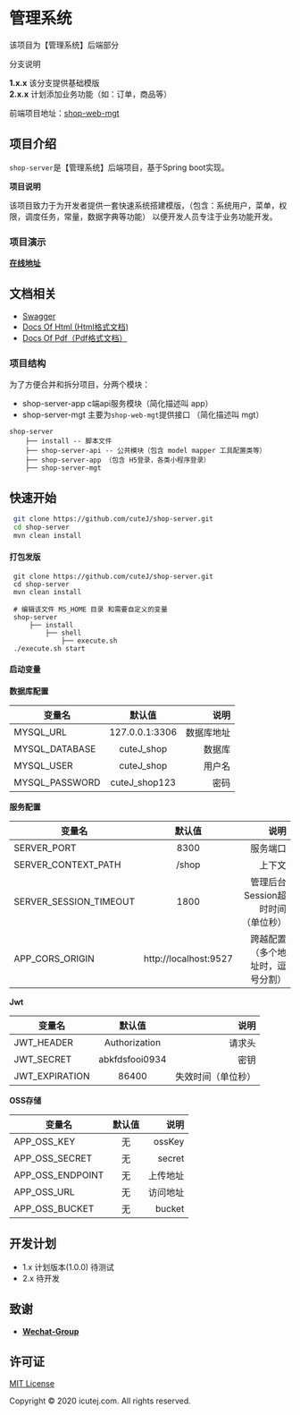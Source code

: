 # 管理系统
该项目为【管理系统】后端部分

分支说明

**1.x.x** 该分支提供基础模版  
**2.x.x** 计划添加业务功能（如：订单，商品等） 

前端项目地址：[shop-web-mgt](https://github.com/cuteJ/shop-web-mgt)

## 项目介绍
`shop-server`是【管理系统】后端项目，基于Spring boot实现。
 
 **项目说明**
 
   该项目致力于为开发者提供一套快速系统搭建模版，（包含：系统用户，菜单，权限，调度任务，常量，数据字典等功能）
 以便开发人员专注于业务功能开发。

### 项目演示
 <a href="http://shop-web-mgt.onlythinking.com" target="_blank">**在线地址**</a>

## 文档相关
* [Swagger](https://www.zzhjshop.com/shop_test/swagger-ui.html)
* [Docs Of Html (Html格式文档)](https://cutej.github.io/shop-server)
* [Docs Of Pdf（Pdf格式文档）](http://shop-mgt.zzhjshop.com/pdf/index.pdf)

### 项目结构

为了方便合并和拆分项目，分两个模块：

   * shop-server-app c端api服务模块（简化描述叫 app）
   * shop-server-mgt 主要为`shop-web-mgt`提供接口 （简化描述叫 mgt）

```
shop-server
    ├── install -- 脚本文件
    ├── shop-server-api -- 公共模块（包含 model mapper 工具配置类等）
    ├── shop-server-app （包含 H5登录，各类小程序登录） 
    ├── shop-server-mgt 
```

## 快速开始

``` bash
 git clone https://github.com/cuteJ/shop-server.git
 cd shop-server
 mvn clean install
```

#### 打包发版

```
 git clone https://github.com/cuteJ/shop-server.git
 cd shop-server
 mvn clean install

 # 编辑该文件 MS_HOME 目录 和需要自定义的变量
 shop-server
     ├── install
         ├── shell
             ├── execute.sh
 ./execute.sh start
```
#### 启动变量
**数据库配置**

变量名|默认值|说明
---|:--:|---:
MYSQL_URL|127.0.0.1:3306|数据库地址
MYSQL_DATABASE|cuteJ_shop|数据库
MYSQL_USER|cuteJ_shop|用户名
MYSQL_PASSWORD|cuteJ_shop123|密码

**服务配置**

变量名|默认值|说明
---|:--:|---:
SERVER_PORT|8300|服务端口
SERVER_CONTEXT_PATH|/shop|上下文
SERVER_SESSION_TIMEOUT|1800|管理后台Session超时时间（单位秒）
APP_CORS_ORIGIN|http://localhost:9527|跨越配置（多个地址时，逗号分割）

**Jwt**

变量名|默认值|说明
---|:--:|---:
JWT_HEADER|Authorization|请求头
JWT_SECRET|abkfdsfooi0934| 密钥
JWT_EXPIRATION|86400|失效时间（单位秒）

**OSS存储**

变量名|默认值|说明
---|:--:|---:
APP_OSS_KEY|无|ossKey
APP_OSS_SECRET|无|secret
APP_OSS_ENDPOINT|无|上传地址
APP_OSS_URL|无|访问地址
APP_OSS_BUCKET|无|bucket

## 开发计划
 * 1.x 计划版本(1.0.0) 待测试
 * 2.x 待开发 

## 致谢
 * [**Wechat-Group**](https://github.com/Wechat-Group/WxJava)
 
## 许可证

[MIT License](https://github.com/cuteJ/shop-server/blob/master/LICENSE)

Copyright © 2020 icutej.com. All rights reserved.
